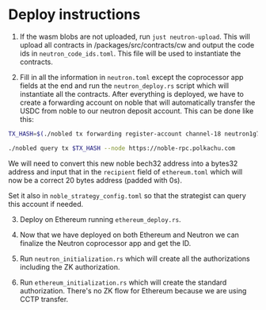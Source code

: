 # Deploy instructions

1. If the wasm blobs are not uploaded, run `just neutron-upload`. This will upload all contracts in /packages/src/contracts/cw and output the code ids in `neutron_code_ids.toml`. This file will be used to instantiate the contracts.

2. Fill in all the information in `neutron.toml` except the coprocessor app fields at the end and run the `neutron_deploy.rs` script which will instantiate all the contracts. After everything is deployed, we have to create a forwarding account on noble that will automatically transfer the USDC from noble to our neutron deposit account. This can be done like this:

```bash
TX_HASH=$(./nobled tx forwarding register-account channel-18 neutron1g7498csr6svpfxtu26kk8tq5mavdfpr5j5p6h4cmtm9tv27gjlcqupl3kr --chain-id noble-1 --node https://noble-rpc.polkachu.com --fees 20000uusdc --from <KEY> --output json --yes | jq -r '.txhash')

./nobled query tx $TX_HASH --node https://noble-rpc.polkachu.com
```

We will need to convert this new noble bech32 address into a bytes32 address and input that in the `recipient` field of `ethereum.toml` which will now be a correct 20 bytes address (padded with 0s).

Set it also in `noble_strategy_config.toml` so that the strategist can query this account if needed.

3. Deploy on Ethereum running `ethereum_deploy.rs`. 

4. Now that we have deployed on both Ethereum and Neutron we can finalize the Neutron coprocessor app and get the ID.

5. Run `neutron_initialization.rs` which will create all the authorizations including the ZK authorization.

6. Run `ethereum_initialization.rs` which will create the standard authorization. There's no ZK flow for Ethereum because we are using CCTP transfer.
